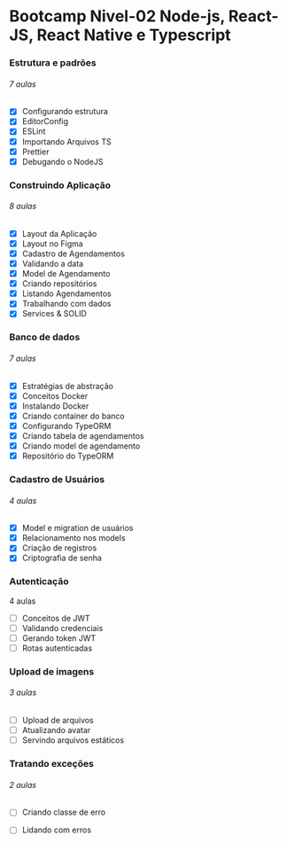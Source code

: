 # Bootcamp Nivel-02 Node-js, React-JS, React Native e Typescript

### Estrutura e padrões
###### 7 aulas

- [x] Configurando estrutura
- [x] EditorConfig
- [x] ESLint
- [x] Importando Arquivos TS
- [x] Prettier
- [x] Debugando o NodeJS

### Construindo Aplicação
###### 8 aulas

- [x] Layout da Aplicação
- [x] Layout no Figma
- [x] Cadastro de Agendamentos
- [x] Validando a data
- [x] Model de Agendamento
- [x] Criando repositórios
- [x] Listando Agendamentos
- [x] Trabalhando com dados
- [x] Services & SOLID

### Banco de dados
###### 7 aulas

- [x] Estratégias de abstração
- [x] Conceitos Docker
- [x] Instalando Docker
- [x] Criando container do banco
- [x] Configurando TypeORM
- [x] Criando tabela de agendamentos
- [x] Criando model de agendamento
- [x] Repositório do TypeORM

### Cadastro de Usuários
###### 4 aulas

- [x] Model e migration de usuários
- [x] Relacionamento nos models
- [x] Criação de registros
- [x] Criptografia de senha

### Autenticação
4 aulas

- [ ] Conceitos de JWT
- [ ] Validando credenciais
- [ ] Gerando token JWT
- [ ] Rotas autenticadas

### Upload de imagens
###### 3 aulas

- [ ] Upload de arquivos
- [ ] Atualizando avatar
- [ ] Servindo arquivos estáticos

### Tratando exceções
###### 2 aulas

- [ ] Criando classe de erro
- [ ] Lidando com erros

